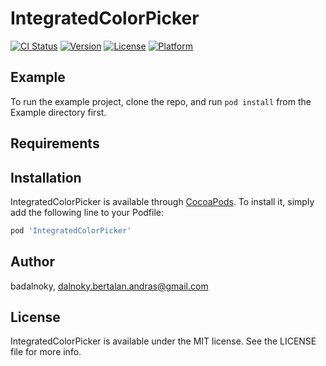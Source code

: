 # IntegratedColorPicker

[![CI Status](https://img.shields.io/travis/badalnoky/IntegratedColorPicker.svg?style=flat)](https://travis-ci.org/badalnoky/IntegratedColorPicker)
[![Version](https://img.shields.io/cocoapods/v/IntegratedColorPicker.svg?style=flat)](https://cocoapods.org/pods/IntegratedColorPicker)
[![License](https://img.shields.io/cocoapods/l/IntegratedColorPicker.svg?style=flat)](https://cocoapods.org/pods/IntegratedColorPicker)
[![Platform](https://img.shields.io/cocoapods/p/IntegratedColorPicker.svg?style=flat)](https://cocoapods.org/pods/IntegratedColorPicker)

## Example

To run the example project, clone the repo, and run `pod install` from the Example directory first.

## Requirements

## Installation

IntegratedColorPicker is available through [CocoaPods](https://cocoapods.org). To install
it, simply add the following line to your Podfile:

```ruby
pod 'IntegratedColorPicker'
```

## Author

badalnoky, dalnoky.bertalan.andras@gmail.com

## License

IntegratedColorPicker is available under the MIT license. See the LICENSE file for more info.
